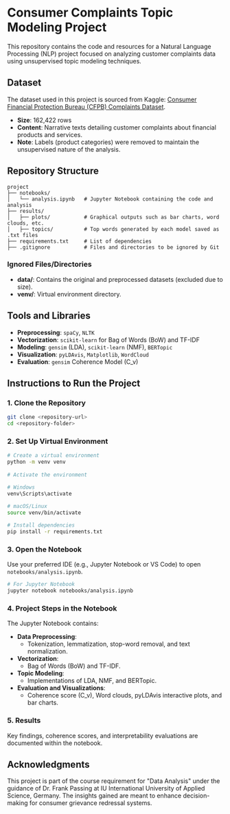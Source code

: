 # Consumer Complaints Topic Modeling Project
This repository contains the code and resources for a Natural Language Processing (NLP) project focused on analyzing customer complaints data using unsupervised topic modeling techniques.

## Dataset
The dataset used in this project is sourced from Kaggle:
[Consumer Financial Protection Bureau (CFPB) Complaints Dataset](https://www.kaggle.com/datasets/adhamelkomy/bank-customer-complaint-analysis?select=complaints.csv).

- **Size**: 162,422 rows
- **Content**: Narrative texts detailing customer complaints about financial products and services.
- **Note**: Labels (product categories) were removed to maintain the unsupervised nature of the analysis.

## Repository Structure
```plaintext
project
├── notebooks/
│   └── analysis.ipynb   # Jupyter Notebook containing the code and analysis
├── results/
│   ├── plots/           # Graphical outputs such as bar charts, word clouds, etc.
│   ├── topics/          # Top words generated by each model saved as .txt files
├── requirements.txt     # List of dependencies
├── .gitignore           # Files and directories to be ignored by Git
```

### Ignored Files/Directories
- **data/**: Contains the original and preprocessed datasets (excluded due to size).
- **venv/**: Virtual environment directory.

## Tools and Libraries
- **Preprocessing**: `spaCy`, `NLTK`
- **Vectorization**: `scikit-learn` for Bag of Words (BoW) and TF-IDF
- **Modeling**: `gensim` (LDA), `scikit-learn` (NMF), `BERTopic`
- **Visualization**: `pyLDAvis`, `Matplotlib`, `WordCloud`
- **Evaluation**: `gensim` Coherence Model (C_v)

## Instructions to Run the Project

### 1. Clone the Repository
   ```bash
   git clone <repository-url>
   cd <repository-folder>
   ```

### 2. Set Up Virtual Environment
   ```bash
   # Create a virtual environment
   python -m venv venv
    
   # Activate the environment
   
   # Windows
   venv\Scripts\activate
   
   # macOS/Linux
   source venv/bin/activate
    
   # Install dependencies
   pip install -r requirements.txt
   ```
### 3. Open the Notebook
   Use your preferred IDE (e.g., Jupyter Notebook or VS Code) to open `notebooks/analysis.ipynb`.
   ```bash
   # For Jupyter Notebook
   jupyter notebook notebooks/analysis.ipynb
   ```
### 4. Project Steps in the Notebook
  The Jupyter Notebook contains:
  
  - **Data Preprocessing**:
    - Tokenization, lemmatization, stop-word removal, and text normalization.
  - **Vectorization**:
    - Bag of Words (BoW) and TF-IDF.
  - **Topic Modeling**:
    - Implementations of LDA, NMF, and BERTopic.
  - **Evaluation and Visualizations**:
    - Coherence score (C_v), Word clouds, pyLDAvis interactive plots, and bar charts.

### 5. Results
Key findings, coherence scores, and interpretability evaluations are documented within the notebook.

## Acknowledgments
This project is part of the course requirement for "Data Analysis" under the guidance of Dr. Frank Passing at IU International University of Applied Science, Germany. The insights gained are meant to enhance decision-making for consumer grievance redressal systems.

